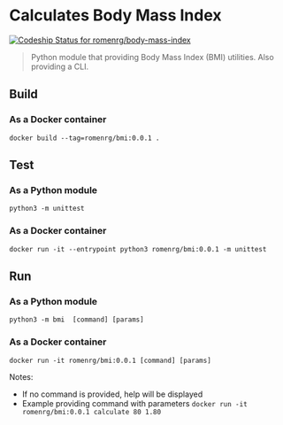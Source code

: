 # Calculates Body Mass Index
[![Codeship Status for romenrg/body-mass-index](https://app.codeship.com/projects/e0077cc0-7641-43c1-9cb1-1b41646a852d/status?branch=master)](https://app.codeship.com/projects/422578)
> Python module that providing Body Mass Index (BMI) utilities. Also providing a CLI. 

## Build

### As a Docker container
`docker build --tag=romenrg/bmi:0.0.1 .`

## Test

### As a Python module
`python3 -m unittest`

### As a Docker container
`docker run -it --entrypoint python3 romenrg/bmi:0.0.1 -m unittest`

## Run

### As a Python module
`python3 -m bmi  [command] [params]`

### As a Docker container
`docker run -it romenrg/bmi:0.0.1 [command] [params]`

Notes:
* If no command is provided, help will be displayed
* Example providing command with parameters `docker run -it romenrg/bmi:0.0.1 calculate 80 1.80`